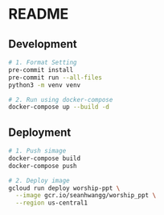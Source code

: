 # README

## Development

```sh
# 1. Format Setting
pre-commit install
pre-commit run --all-files
python3 -m venv venv

# 2. Run using docker-compose
docker-compose up --build -d
```

## Deployment

```sh
# 1. Push simage
docker-compose build
docker-compose push

# 2. Deploy image
gcloud run deploy worship-ppt \
  --image gcr.io/seanhwangg/worship_ppt \
  --region us-central1
```
